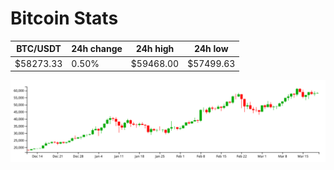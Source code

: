 # Bitcoin Stats

BTC/USDT|24h change|24h high|24h low|
|---|---|---|---|
|$58273.33|0.50%|$59468.00|$57499.63|

<img src="./chart.svg">
